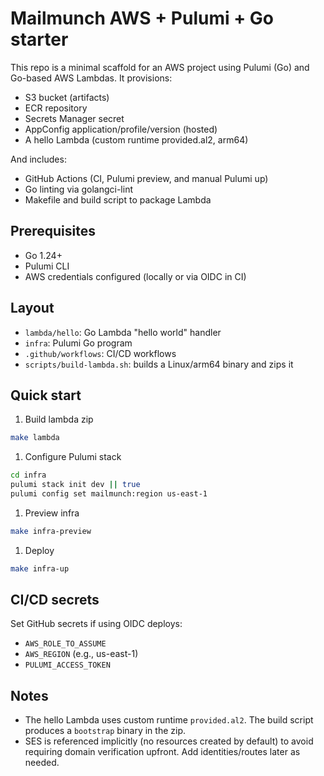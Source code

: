 # Mailmunch AWS + Pulumi + Go starter

This repo is a minimal scaffold for an AWS project using Pulumi (Go) and Go-based AWS Lambdas. It provisions:

- S3 bucket (artifacts)
- ECR repository
- Secrets Manager secret
- AppConfig application/profile/version (hosted)
- A hello Lambda (custom runtime provided.al2, arm64)

And includes:

- GitHub Actions (CI, Pulumi preview, and manual Pulumi up)
- Go linting via golangci-lint
- Makefile and build script to package Lambda

## Prerequisites

- Go 1.24+
- Pulumi CLI
- AWS credentials configured (locally or via OIDC in CI)

## Layout

- `lambda/hello`: Go Lambda "hello world" handler
- `infra`: Pulumi Go program
- `.github/workflows`: CI/CD workflows
- `scripts/build-lambda.sh`: builds a Linux/arm64 binary and zips it

## Quick start

1. Build lambda zip

```bash
make lambda
```

1. Configure Pulumi stack

```bash
cd infra
pulumi stack init dev || true
pulumi config set mailmunch:region us-east-1
```

1. Preview infra

```bash
make infra-preview
```

1. Deploy

```bash
make infra-up
```

## CI/CD secrets

Set GitHub secrets if using OIDC deploys:

- `AWS_ROLE_TO_ASSUME`
- `AWS_REGION` (e.g., us-east-1)
- `PULUMI_ACCESS_TOKEN`

## Notes

- The hello Lambda uses custom runtime `provided.al2`. The build script produces a `bootstrap` binary in the zip.
- SES is referenced implicitly (no resources created by default) to avoid requiring domain verification upfront. Add identities/routes later as needed.
